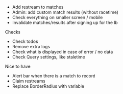 - Add restream to matches
- Admin: add custom match results (without racetime)
- Check everything on smaller screen / mobile
- Invalidate matches/results after signing up for the lb

Checks
- Check todos
- Remove extra logs
- Check what is displayed in case of error / no data
- Check Query settings, like staletime

Nice to have
- Alert bar when there is a match to record
- Claim restreams
- Replace BorderRadius with variable